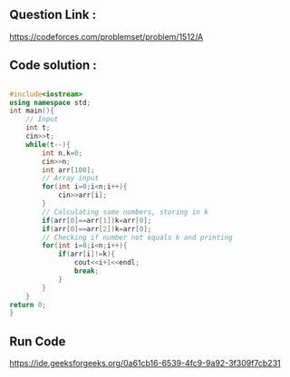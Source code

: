 ## Question Link :

https://codeforces.com/problemset/problem/1512/A

## Code solution :

```cpp

#include<iostream>
using namespace std;
int main(){
    // Input
    int t;
    cin>>t;
    while(t--){
        int n,k=0;
        cin>>n;
        int arr[100];
        // Array input
        for(int i=0;i<n;i++){
            cin>>arr[i];
        }
        // Calculating same numbers, storing in k
        if(arr[0]==arr[1])k=arr[0];
        if(arr[0]==arr[2])k=arr[0];
        // Checking if number not equals k and printing
        for(int i=0;i<n;i++){
            if(arr[i]!=k){
                cout<<i+1<<endl;
                break;
            }
        }
    }
return 0;
}

```

## Run Code
https://ide.geeksforgeeks.org/0a61cb16-6539-4fc9-9a92-3f309f7cb231
